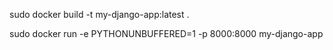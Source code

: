 
sudo docker build -t my-django-app:latest .

sudo docker run -e PYTHONUNBUFFERED=1 -p 8000:8000 my-django-app
